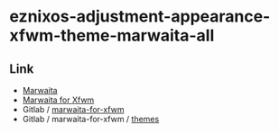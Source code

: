 

# eznixos-adjustment-appearance-xfwm-theme-marwaita-all


## Link

* [Marwaita](https://www.gnome-look.org/p/1239855/)
* [Marwaita for Xfwm](https://www.xfce-look.org/p/1877124/)
* Gitlab / [marwaita-for-xfwm](https://gitlab.com/wednesbunny/marwaita-for-xfwm)
* Gitlab / marwaita-for-xfwm / [themes](https://gitlab.com/wednesbunny/marwaita-for-xfwm/-/tree/main/themes?ref_type=heads)
